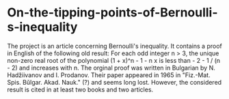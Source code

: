 # On-the-tipping-points-of-Bernoulli-s-inequality

The project is an article concerning Bernoulli's inequality.
It contains a proof in English of the following old result: 
For each odd integer n > 3, the unique non-zero real root of the polynomial (1 + x)^n - 1 - n x is less than - 2 - 1 / (n - 2) and increases with n.
The orginal proof was written in Bulgarian by N. Hadžiivanov and I. Prodanov.
Their paper appeared in 1965 in "Fiz.-Mat. Spis. Bǔlgar. Akad. Nauk." (?) and seems long lost.
However, the considered result is cited in at least two books and two articles.

